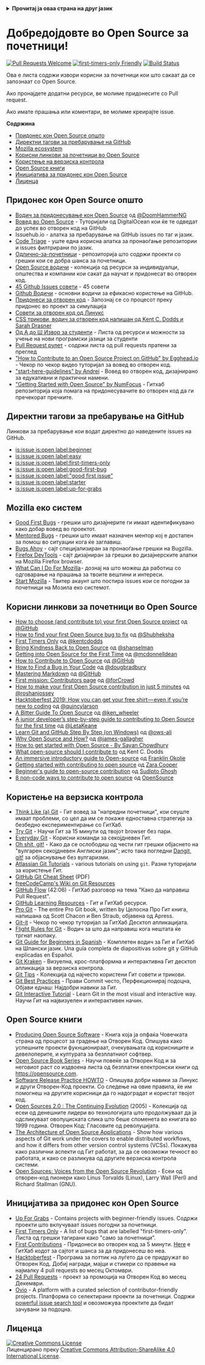 <details>
<summary>
<strong> Прочитај ја оваа страна на друг јазик </strong>
</summary>
    <ul>
        <li><a href="./README.md"> English </a></li>
        <li><a href="./README-BN.md"> বাংলা </a></li>
        <li><a href="./README-CN.md"> 中文 </a></li>
        <li><a href="./README-RU.md"> русский </a></li>
        <li><a href="./README-RO.md"> Românesc </a></li>
        <li><a href="./README-IT.md"> Italiano </a></li>
        <li><a href="./README-ES.md"> Español </a></li>
        <li><a href="./README-pt-BR.md"> Português (BR) </a></li>
        <li><a href="./README-DE.md"> Deutsch </a></li>
        <li><a href="./README-GR.md"> Ελληνικά </a></li>
        <li><a href="./README-FR.md"> Français </a></li>
        <li><a href="./README-KO.md"> 한국어 </a></li>
        <li><a href="./README-JA.md"> 日本語 </a></li>
    </ul>
</details>

# Добредојдовте во Open Source за почетници!

[![Pull Requests Welcome](https://img.shields.io/badge/PRs-welcome-brightgreen.svg?style=flat)](http://makeapullrequest.com)
[![first-timers-only Friendly](https://img.shields.io/badge/first--timers--only-friendly-blue.svg)](https://www.firsttimersonly.com/)
[![Build Status](https://api.travis-ci.org/freeCodeCamp/how-to-contribute-to-open-source.svg?branch=master)](https://travis-ci.org/freeCodeCamp/how-to-contribute-to-open-source)

Ова е листа содржи извори корисни за почетници кои што сакаат да се запознаат со Open Source.

Ако пронајдете додатни ресурси, ве молиме придонесите со Pull request.

Ако имате прашања или коментари, ве молиме креирајте issue.

**Содржина**

- [Придонес кон Open Source општо](#придонес-кон-open-source-општо)
- [Директни тагови за пребарување на GitHub](#директни-тагови-за-пребарување-на-github)
- [Mozilla ecosystem](#mozilla-еко-систем)
- [Корисни линкови за почетници во Open Source](#корисни-линкови-за-почетници-во-open-source)
- [Користење на верзиска контрола](#користење-на-верзиска-контрола)
- [Open Source книги](#open-source-книги)
- [Иницијатива за придонес кон Open Source](#иницијатива-за-придонес-кон-open-source)
- [Лиценца](#лиценца)

## Придонес кон Open Source општо

- [Водич за придонесување кон Open Source](https://www.freecodecamp.org/news/the-definitive-guide-to-contributing-to-open-source-900d5f9f2282/) од [@DoomHammerNG](https://twitter.com/DoomHammerNG)
- [Вовед во Open Source](https://www.digitalocean.com/community/tutorial_series/an-introduction-to-open-source) - Туторијали од DigitalOcean кои ќе те одведат до успех во отворен код на GitHub
- Issuehub.io - алатка за пребарување на GitHub issues по таг и јазик.
- [Code Triage](https://www.codetriage.com/) - уште една корисна алатка за пронаоѓање репозитории и issues филтрирани по јазик.
- [Одлично-за-почетници](https://github.com/MunGell/awesome-for-beginners) - репозиторија што содржи проекти со грешки кои се добра шанса за почетници.
- [Open Source водичи](https://opensource.guide/) - колекција од ресурси за индивидуалци, општества и компании кои сакат да научат и придонесат во отворен код.
- [45 Github Issues совети](https://hackernoon.com/45-github-issues-dos-and-donts-dfec9ab4b612) - 45 совети
- [Github Водичи](https://guides.github.com/) - основни водичи за ефикасно користење на GitHub.
- [Придонеси за отворен код](https://github.com/danthareja/contribute-to-open-source) - Запознај се со процесот преку придонес во проект за симулација
- [Совети за отворен код од Линукс](https://www.linuxfoundation.org/resources/open-source-guides/)
- [CSS трикови, водич за отворен код напишан од Kent C. Dodds и Sarah Drasner](https://css-tricks.com/open-source-etiquette-guidebook/)
- [Од А до Ш Извор за студенти](https://github.com/dipakkr/A-to-Z-Resources-for-Students) - Листа од ресурси и можности за учење на нови програмски јазици за студенти
- [Pull Request рулет](http://www.pullrequestroulette.com/) - содржи листа од pull requests пратени за преглед
- ["How to Contribute to an Open Source Project on GitHub" by Egghead.io](https://egghead.io/courses/how-to-contribute-to-an-open-source-project-on-github) - Чекор по чекор видео туторијал за вовед во отворен код.
- ["start-here-guidelines" by Andrei](https://github.com/zero-to-mastery/start-here-guidelines) - Вовед во отворен код, дизајнирано за едукативни и практични намени.
- ["Getting Started with Open Source" by NumFocus](https://github.com/numfocus/getting-started-with-open-source) - Гитхаб репозиторија која помага на придонесувачите во отворен код да ги пречекорат пречките.

## Директни тагови за пребарување на GitHub
Линкови за пребарување кои водат директно до наведените issues на GitHub.
- [is:issue is:open label:beginner](https://github.com/issues?q=is%3Aissue+is%3Aopen+label%3Abeginner)
- [is:issue is:open label:easy](https://github.com/issues?q=is%3Aissue+is%3Aopen+label%3Aeasy)
- [is:issue is:open label:first-timers-only](https://github.com/issues?q=is%3Aissue+is%3Aopen+label%3Afirst-timers-only)
- [is:issue is:open label:good-first-bug](https://github.com/issues?q=is%3Aissue+is%3Aopen+label%3Agood-first-bug)
- [is:issue is:open label:"good first issue"](https://github.com/issues?q=is%3Aissue+is%3Aopen+label%3A%22good+first+issue%22)
- [is:issue is:open label:starter](https://github.com/issues?q=is%3Aissue+is%3Aopen+label%3Astarter)
- [is:issue is:open label:up-for-grabs](https://github.com/issues?q=is%3Aissue+is%3Aopen+label%3Aup-for-grabs)

## Mozilla еко систем
- [Good First Bugs](https://bugzil.la/sw:%22[good%20first%20bug]%22&limit=0) - грешки што дизајнерите ги имаат идентификувано како добар вовед во проектот.
- [Mentored Bugs](https://bugzilla.mozilla.org/buglist.cgi?quicksearch=mentor%3A%40) - грешки што имаат назначен ментор кој е достапен за помош во ситуации кога ќе заглавиш.
- [Bugs Ahoy](https://www.joshmatthews.net/bugsahoy/) - сајт специјализиран за пронаоѓање грешки на Bugzilla.
- [Firefox DevTools](http://firefox-dev.tools/) - сајт дизајниран за грешки во дизајнерските алатки на Mozilla Firefox browser.
- [What Can I Do For Mozilla](https://whatcanidoformozilla.org/) - дознај на што можеш да работиш со одговарање на прашања за твоите вештини и интереси.
- [Start Mozilla](https://twitter.com/StartMozilla) - Твитер акаунт што постира issues кои се погодни за почетници на Мозила еко системот.

## Корисни линкови за почетници во Open Source
- [How to choose (and contribute to) your first Open Source project](https://github.com/collections/choosing-projects) од [@GitHub](https://github.com/github)
- [How to find your first Open Source bug to fix](https://www.freecodecamp.org/news/finding-your-first-open-source-project-or-bug-to-work-on-1712f651e5ba/) од [@Shubheksha](https://github.com/Shubheksha)
- [First Timers Only](https://kentcdodds.com/blog/first-timers-only/) од [@kentcdodds](https://github.com/kentcdodds)
- [Bring Kindness Back to Open Source](https://web.archive.org/web/20201009150545/https://www.hanselman.com/blog/bring-kindness-back-to-open-source) од [@shanselman](https://github.com/shanselman)
- [Getting into Open Source for the First Time](https://www.nearform.com/blog/getting-into-open-source-for-the-first-time/) од [@mcdonnelldean](https://github.com/mcdonnelldean)
- [How to Contribute to Open Source](https://opensource.guide/how-to-contribute/) од [@GitHub](https://github.com/github)
- [How to Find a Bug in Your Code](https://8thlight.com/blog/doug-bradbury/2016/06/29/how-to-find-bug-in-your-code.html) од [@dougbradbury](https://twitter.com/dougbradbury)
- [Mastering Markdown](https://guides.github.com/features/mastering-markdown/) од [@GitHub](https://github.com/github)
- [First mission: Contributors page](https://medium.com/@forCrowd/first-mission-contributors-page-df24e6e70705#.2v2g0no29) од [@forCrowd](https://github.com/forCrowd)
- [How to make your first Open Source contribution in just 5 minutes](https://www.freecodecamp.org/news/how-to-make-your-first-open-source-contribution-in-just-5-minutes-aaad1fc59c9a/) од [@roshanjossey](https://github.com/Roshanjossey/)
- [Hacktoberfest 2019: How you can get your free shirt — even if you’re new to coding](https://www.freecodecamp.org/news/hacktoberfest-2018-how-you-can-get-your-free-shirt-even-if-youre-new-to-coding-96080dd0b01b/) од [@quincylarson](https://www.freecodecamp.org/news/author/quincylarson/)
- [A Bitter Guide To Open Source](https://medium.com/codezillas/a-bitter-guide-to-open-source-a8e3b6a3c1c4) од [@ken_wheeler](https://medium.com/@ken_wheeler)
- [A junior developer’s step-by-step guide to contributing to Open Source for the first time](https://hackernoon.com/contributing-to-open-source-the-sharks-are-photoshopped-47e22db1ab86) од [@LetaKeane](https://hackernoon.com/u/letakeane)
- [Learn Git and GitHub Step By Step (on Windows)](https://medium.com/illumination/path-to-learning-git-and-github-be93518e06dc) од [@ows-ali](https://medium.com/@ows_ali)
- [Why Open Source and How?](https://careerkarma.com/blog/open-source-projects-for-beginners/) од [@james-gallagher](https://careerkarma.com/blog/author/jamesgallagher/)
- [How to get started with Open Source - By Sayan Chowdhury](https://www.hackerearth.com/getstarted-opensource/)
- [What open-source should I contribute to](https://kentcdodds.com/blog/what-open-source-project-should-i-contribute-to/) од Kent C. Dodds
- [An immersive introductory guide to Open-source](https://developeraspire.hashnode.dev/an-immersive-introductory-guide-to-open-source) од [Franklin Okolie](https://twitter.com/DeveloperAspire)
- [Getting started with contributing to open source](https://stackoverflow.blog/2020/08/03/getting-started-with-contributing-to-open-source/) од [Zara Cooper](https://stackoverflow.blog/author/zara-cooper/)
- [Beginner's guide to open-source contribution](https://workat.tech/general/article/open-source-contribution-guide-xmhf1k601vdj) од [Sudipto Ghosh](https://github.com/pydevsg)
- [8 non-code ways to contribute to open source](https://opensource.com/life/16/1/8-ways-contribute-open-source-without-writing-code) од [OpenSource](https://twitter.com/OpenSourceWay)

## Користење на верзиска контрола
- [Think Like (a) Git](http://think-like-a-git.net/) - Гит вовед за "напредни почетници", кои сеуште имаат проблеми, со цел да им се покаже едноставна стратегија за безбедно експериментирање со ГитХаб.
- [Try Git](https://try.github.io/) - Научи Гит за 15 минути од твојот browser без пари.
- [Everyday Git](https://git-scm.com/docs/giteveryday) - Корисни команди за секојдневен Гит.
- [Oh shit, git!](https://ohshitgit.com/) - Како да се ослободиш од чести гит грешки објаснето на "вулгарен секојдневен Англиски јазик"; исто така погледни [Dangit, git!](https://dangitgit.com/) за објаснување без вулгаризми.
- [Atlassian Git Tutorials](https://www.atlassian.com/git/tutorials) - various tutorials on using `git`. Разни туторијали за користење Гит.
- [GitHub Git Cheat Sheet](https://education.github.com/git-cheat-sheet-education.pdf) (PDF)
- [freeCodeCamp's Wiki on Git Resources](https://forum.freecodecamp.org/t/wiki-git-resources/13136)
- [GitHub Flow](https://www.youtube.com/watch?v=juLIxo42A_s) (42:06) - ГитХаб разговор на тема "Како да направиш Pull Request".
- [GitHub Learning Resources](https://docs.github.com/en/github/getting-started-with-github/git-and-github-learning-resources) - Гит и ГитХаб ресурси.
- [Pro Git](https://git-scm.com/book/en/v2) - The entire Pro Git book, written by  Целосна Про Гит книга, напишана од Scott Chacon и Ben Straub, објавена од Apress.
- [Git-it](https://github.com/jlord/git-it-electron) - Чекор по чекор туторијал за ГитХаб Десктоп апликацијата.
- [Flight Rules for Git](https://github.com/k88hudson/git-flight-rules) - Водич за што да направиш кога нештата ќе тргнат наопаку.
- [Git Guide for Beginners in Spanish](https://platzi.github.io/git-slides/#/) - Комплетен водич за Гит и ГитХаб на Шпански јазик. Una guía completa de diapositivas sobre git y GitHub explicadas en Español. 
- [Git Kraken](https://www.gitkraken.com/git-client) - Визуелна, крос-платформна и интерактивна Гит десктоп апликација за верзиска контрола.
- [Git Tips](https://github.com/git-tips/tips) - Колекција од најчесто користени Гит совети и трикови.
- [Git Best Practices](https://sethrobertson.github.io/GitBestPractices/) - Прави Commit често, Перфекционирај подоцна, Објави еднаш: Најдобри навики за Гит.
- [Git Interactive Tutorial](https://learngitbranching.js.org/) - Learn Git in the most visual and interactive way. Научи Гит на највизуелен и интерактивен начин.

## Open Source книги
- [Producing Open Source Software](https://producingoss.com/) - Книга која ја опфаќа Човечката страна од процесот за градење на Отворен Код. Опишува како успешните проекти фукнционираат, очекувањата од корисниците и девелоперите, и културата за безплатниот софтвер.
- [Open Source Book Series](https://opensource.com/resources/ebooks) - Научи повеќе за Отворен Код и за неговиот раст со издвоена листа од безплатни електронски книги од https://opensource.com.
- [Software Release Practice HOWTO](https://tldp.org/HOWTO/Software-Release-Practice-HOWTO/) - Опишува добри навики за Линукс и други Отворен-Код проекти. Со следење на овие правила, ќе им помогнеш на другите корисници да го надоградат и користат твојот код.
- [Open Sources 2.0 : The Continuing Evolution](https://archive.org/details/opensources2.000diborich) (2005) - Колекција од есеи од денешните лидери во технологијата што продолжуваат да ја одсликуваат оволуциската слика што беше споменета во книгата во 1999 година. Отворен Код: Гласовите од револуцијата.
- [The Architecture of Open Source Applications](http://www.aosabook.org/en/git.html) - Show how various aspects of Git work under the covers to enable distributed workflows, and how it differs from other version control systems (VCSs). Покажува како различни аспекти од Гит работат, за да се овозможи течност во работата, и како се разликува од другите верзиска контрола системи.
- [Open Sources: Voices from the Open Source Revolution](https://www.oreilly.com/openbook/opensources/book/) - Есеи од отворен-код пионери како Linus Torvalds (Linux), Larry Wall (Perl) and Richard Stallman (GNU).

## Иницијатива за придонес кон Open Source
- [Up For Grabs](https://up-for-grabs.net/) - Contains projects with beginner-friendly issues. Содржи проекти што вклучуваат issues погодни за почетници.
- [First Timers Only](https://www.firsttimersonly.com/) - A list of bugs that are labelled "first-timers-only". Листа од грешки тагирани како "само за почетници".
- [First Contributions](https://firstcontributions.github.io/) - Придонеси во отворен код за 5 минути. [Here](https://github.com/firstcontributions/first-contributions) е ГитХаб кодот за сајтот и шансa за да придонесеш во неа.
- [Hacktoberfest](https://hacktoberfest.digitalocean.com/) - Програма за поттик на луѓето да се придружат во Отворен Код. Добиј награди, мајци и стикери со правење на најмалку 4 pull requests во месец Октомври.
- [24 Pull Requests](https://24pullrequests.com) - проект за промоција на Отворен Код во месец Декември.
- [Ovio](https://ovio.org) - A platform with a curated selection of contributor-friendly projects. Платформа со селектирани проекти за почетници. Содржи [powerful issue search tool](https://ovio.org/issues) и овозможува проектите да бидат зачувани за подоцна.

## Лиценца
<a rel="license" href="https://creativecommons.org/licenses/by-sa/4.0/"><img alt="Creative Commons License" style="border-width:0" src="https://licensebuttons.net/l/by-sa/4.0/88x31.png" /></a><br />Лиценцирано преку <a rel="license" href="https://creativecommons.org/licenses/by-sa/4.0/">Creative Commons Attribution-ShareAlike 4.0 International License</a>.
